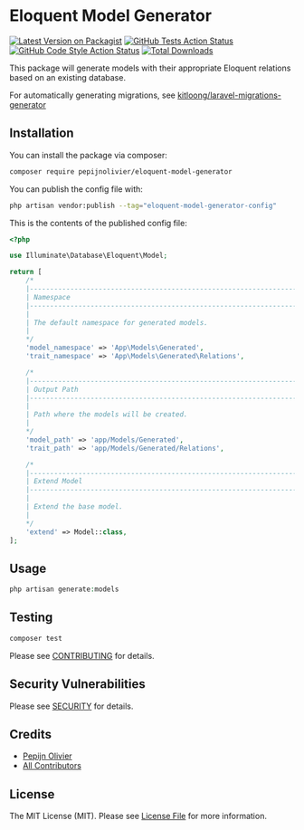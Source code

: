# Eloquent Model Generator


[![Latest Version on Packagist](https://img.shields.io/packagist/v/pepijnolivier/eloquent-model-generator.svg?style=flat-square)](https://packagist.org/packages/pepijnolivier/eloquent-model-generator)
[![GitHub Tests Action Status](https://img.shields.io/github/actions/workflow/status/pepijnolivier/eloquent-model-generator/run-tests.yml?branch=main&label=tests&style=flat-square)](https://github.com/pepijnolivier/eloquent-model-generator/actions?query=workflow%3Arun-tests+branch%3Amain)
[![GitHub Code Style Action Status](https://img.shields.io/github/actions/workflow/status/pepijnolivier/eloquent-model-generator/fix-php-code-style-issues.yml?branch=main&label=code%20style&style=flat-square)](https://github.com/pepijnolivier/eloquent-model-generator/actions?query=workflow%3A"Fix+PHP+code+style+issues"+branch%3Amain)
[![Total Downloads](https://img.shields.io/packagist/dt/pepijnolivier/eloquent-model-generator.svg?style=flat-square)](https://packagist.org/packages/pepijnolivier/eloquent-model-generator)



This package will generate models with their appropriate Eloquent relations based on an existing database.

For automatically generating migrations, see [kitloong/laravel-migrations-generator](https://github.com/kitloong/laravel-migrations-generator)


## Installation

You can install the package via composer:

```bash
composer require pepijnolivier/eloquent-model-generator
```

You can publish the config file with:

```bash
php artisan vendor:publish --tag="eloquent-model-generator-config"
```

This is the contents of the published config file:

```php
<?php

use Illuminate\Database\Eloquent\Model;

return [
    /*
    |--------------------------------------------------------------------------
    | Namespace
    |--------------------------------------------------------------------------
    |
    | The default namespace for generated models.
    |
    */
    'model_namespace' => 'App\Models\Generated',
    'trait_namespace' => 'App\Models\Generated\Relations',

    /*
    |--------------------------------------------------------------------------
    | Output Path
    |--------------------------------------------------------------------------
    |
    | Path where the models will be created.
    |
    */
    'model_path' => 'app/Models/Generated',
    'trait_path' => 'app/Models/Generated/Relations',

    /*
    |--------------------------------------------------------------------------
    | Extend Model
    |--------------------------------------------------------------------------
    |
    | Extend the base model.
    |
    */
    'extend' => Model::class,
];

```


## Usage

```php
php artisan generate:models
```

## Testing

```bash
composer test
```

Please see [CONTRIBUTING](CONTRIBUTING.md) for details.

## Security Vulnerabilities

Please see [SECURITY](SECURITY.md) for details.

## Credits

- [Pepijn Olivier](https://github.com/pepijnolivier)
- [All Contributors](../../contributors)

## License

The MIT License (MIT). Please see [License File](LICENSE.md) for more information.
